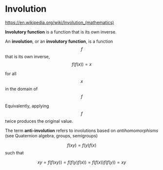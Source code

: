 # Involution

https://en.wikipedia.org/wiki/Involution_(mathematics)


**Involutory function** is a function that is its own inverse.

An **involution**, or an **involutory function**, is a function $$f$$ that is its own inverse, $$f(f(x)) = x$$

for all $$x$$ in the domain of $$f$$

Equivalently, applying $$f$$ twice produces the original value.

The term **anti-involution** refers to involutions based on *antihomomorphisms* (see Quaternion algebra, groups, semigroups)

$$f(xy) = f(y) f(x)$$ such that

$$xy = f(f(xy)) = f( f(y) f(x) ) = f(f(x)) f(f(y)) = xy$$
